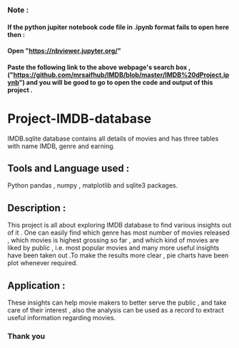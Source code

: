 ### Note :
#### If the python jupiter notebook code file in .ipynb format fails to open here then :

  #### Open "https://nbviewer.jupyter.org/"
  #### Paste the following link to the above webpage's search box , ("https://github.com/mrsaifhub/IMDB/blob/master/IMDB%20dProject.ipynb") and you will be good to go to open the code and output of this project .
  
# Project-IMDB-database

IMDB.sqlite database contains all details of movies and has three tables with name IMDB, genre and earning.

## Tools and Language used : 

Python pandas , numpy , matplotlib and sqlite3 packages.  
## Description : 
This project is all about exploring IMDB database to find various insights out of it . One can easily find which genre has most number of movies released , which movies is highest grossing so far , and which kind of movies are liked by public , i.e. most popular movies and many more useful insights have been taken out .To make the results more clear , pie charts have been plot whenever required. 

## Application :
These insights can help movie makers to better serve the public , and take care of their interest , also the analysis can be used as a record to extract useful information regarding movies.


 ### Thank you 
